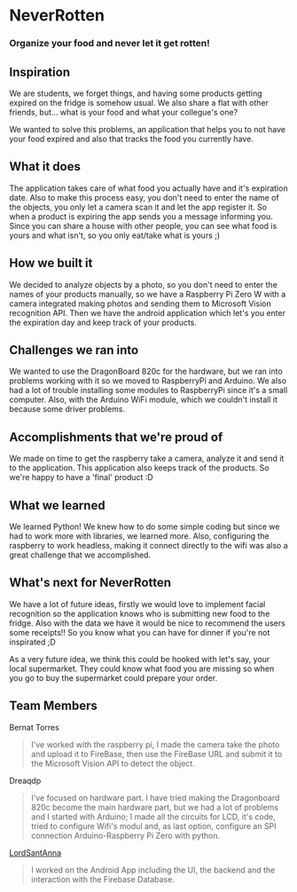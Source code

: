 

# NeverRotten

### Organize your food and never let it get rotten! 

## Inspiration

We are students, we forget things, and having some products getting expired on the fridge is somehow usual. We also share a flat with other friends, but... what is your food and what your collegue's one?

We wanted to solve this problems, an application that helps you to not have your food expired and also that tracks the food you currently have.

## What it does

The application takes care of what food you actually have and it's expiration date. Also to make this process easy, you don't need to enter the name of the objects, you only let a camera scan it and let the app register it. So when a product is expiring the app sends you a message informing you. Since you can share a house with other people, you can see what food is yours and what isn't, so you only eat/take what is yours ;)

## How we built it

We decided to analyze objects by a photo, so you don't need to enter the names of your products manually, so we have a Raspberry Pi Zero W with a camera integrated making photos and sending them to Microsoft Vision recognition API. Then we have the android application which let's you enter the expiration day and keep track of your products.

## Challenges we ran into

We wanted to use the DragonBoard 820c for the hardware, but we ran into problems working with it so we moved to RaspberryPi and Arduino. We also had a lot of trouble installing some modules to RaspberryPi since it's a small computer. Also, with the Arduino WiFi module, which we couldn't install it because some driver problems.

## Accomplishments that we're proud of

We made on time to get the raspberry take a camera, analyze it and send it to the application. This application also keeps track of the products. So we're happy to have a 'final' product :D

## What we learned

We learned Python! We knew how to do some simple coding but since we had to work more with libraries, we learned more. Also, configuring the raspberry to work headless, making it connect directly to the wifi was also a great challenge that we accomplished.

## What's next for NeverRotten

We have a lot of future ideas, firstly we would love to implement facial recognition so the application knows who is submitting new food to the fridge. Also with the data we have it would be nice to recommend the users some receipts!! So you know what you can have for dinner if you're not inspirated ;D

As a very future idea, we think this could be hooked with let's say, your local supermarket. They could know what food you are missing so when you go to buy the supermarket could prepare your order.

## Team Members

Bernat Torres 

> I've worked with the raspberry pi, I made the camera take the photo and upload it to FireBase, then use the FireBase URL and submit it to the Microsoft Vision API to detect the object.  

Dreaqdp

> I've focused on hardware part. I have tried making the Dragonboard 820c become the main hardware part, but we had a lot of problems and I started with Arduino; I made all the circuits for LCD, it's code, tried to configure Wifi's modul and, as last option, configure an SPI connection Arduino-Raspberry Pi Zero with python.

[LordSantAnna](https://github.com/adriacabeza)

> I worked on the Android App including the UI, the backend and the interaction with the Firebase Database. 
